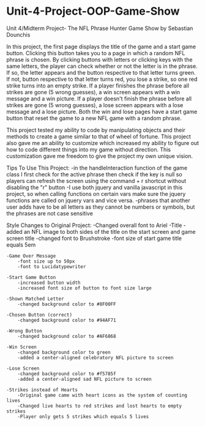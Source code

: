 # Unit-4-Project-OOP-Game-Show
Unit 4/Midterm Project- The NFL Phrase Hunter Game Show 
by Sebastian Dounchis

In this project, the first page displays the title of the game and a start game button. Clicking this button takes you to a page in which a random NFL phrase is chosen. By clicking buttons with letters or clicking keys with the same letters, the player can check whether or not the letter is in the phrase. If so, the letter appears and the button respective to that letter turns green. If not, button respective to that letter turns red, you lose a strike, so one red strike turns into an empty strike. If a player finishes the phrase before all strikes are gone (5 wrong guesses), a win screen appears with a win message and a win picture. If a player doesn't finish the phrase before all strikes are gone (5 wrong guesses), a lose screen appears with a lose message and a lose picture. Both the win and lose pages have a start game button that reset the game to a new NFL game with a random phrase.

This project tested my ability to code by manipulating objects and their methods to create a game similar to that
of wheel of fortune. This project also gave me an ability to customize which increased my ability to figure out how to code different things into my game without direction. This customization gave me freedom to give the project my own unique vision.

Tips To Use This Project:
    -in the handleInteraction function of the game class I first check for the active phrase then check if the key is null so players can refresh the screen using the command + r shortcut without disabling the "r" button
    -I use both jquery and vanilla javascript in this project, so when calling functions on certain vars make sure the jquery functions are called on jquery vars and vice versa. 
    -phrases that another user adds have to be all letters as they cannot be numbers or symbols, but the phrases are not case sensitive

Style Changes to Original Project:
    -Changed overall font to Ariel
    -Title 
        -added an NFL image to both sides of the title on the start screen and game screen title
        -changed font to Brushstroke
        -font size of start game title equals 5em

    -Game Over Message
        -font size up to 50px
        -font to Lucidatypewriter

    -Start Game Button
        -increased button width
        -increased font size of button to font size large

    -Shown Matched Letter
        -changed background color to #8F00FF

    -Chosen Button (correct)
        -changed background color to #94AF71

    -Wrong Button
        -changed background color to #AF6868

    -Win Screen
        -changed background color to green
        -added a center-aligned celebratory NFL picture to screen
    
    -Lose Screen
        -changed background color to #f5785f
        -added a center-aligned sad NFL picture to screen

    -Strikes instead of Hearts
        -Original game came with heart icons as the system of counting lives
        -Changed live hearts to red strikes and lost hearts to empty strikes
        -Player only gets 5 strikes which equals 5 lives




